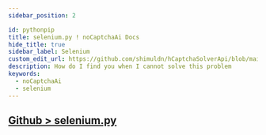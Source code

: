 ```yaml
---
sidebar_position: 2

id: pythonpip
title: selenium.py ! noCaptchaAi Docs
hide_title: true
sidebar_label: Selenium
custom_edit_url: https://github.com/shimuldn/hCaptchaSolverApi/blob/main/usage_examples/example-selenium.py
description: How do I find you when I cannot solve this problem
keywords:
  - noCaptchaAi
  - selenium
---
```


## [Github > selenium.py](https://github.com/shimuldn/hCaptchaSolverApi/raw/main/usage_examples/example-selenium.py )
